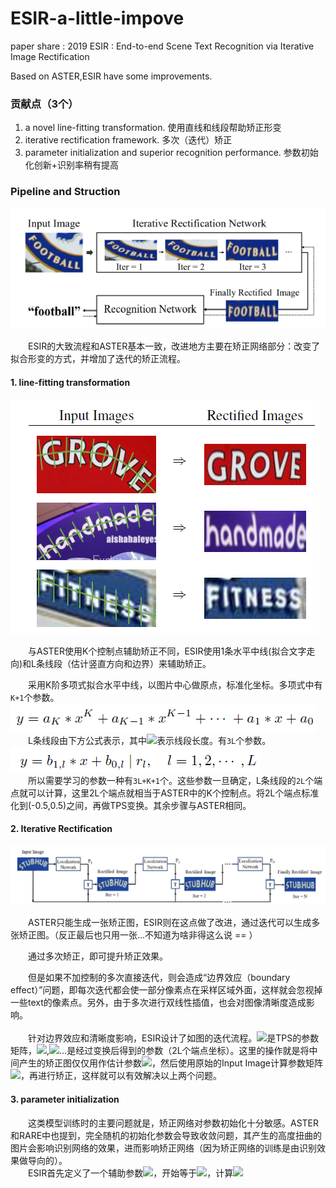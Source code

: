 # ESIR-a-little-impove
paper share : 2019 ESIR : End-to-end Scene Text Recognition via Iterative Image Rectification

Based on ASTER,ESIR have some improvements.

### 贡献点（3个）

1. a novel line-fitting transformation. 使用直线和线段帮助矫正形变
2. iterative rectification framework. 多次（迭代）矫正
3. parameter initialization and superior recognition performance. 参数初始化创新+识别率稍有提高

### Pipeline and Struction

![](https://github.com/cassie1728/ESIR-a-little-impove/raw/master/esir1.jpg)

　　ESIR的大致流程和ASTER基本一致，改进地方主要在矫正网络部分：改变了拟合形变的方式，并增加了迭代的矫正流程。

#### 1. line-fitting transformation

![](https://github.com/cassie1728/ESIR-a-little-impove/raw/master/esir2.jpg)

　　与ASTER使用K个控制点辅助矫正不同，ESIR使用1条水平中线(拟合文字走向)和L条线段（估计竖直方向和边界）来辅助矫正。<br>

　　采用K阶多项式拟合水平中线，以图片中心做原点，标准化坐标。多项式中有`K+1`个参数。
![](https://github.com/cassie1728/ESIR-a-little-impove/raw/master/esir4.jpg)
<br>
　　L条线段由下方公式表示，其中![](http://chart.googleapis.com/chart?cht=tx&chl=$$r_l$$)表示线段长度。有`3L`个参数。
![](https://github.com/cassie1728/ESIR-a-little-impove/raw/master/esir5.jpg)
<br>
　　所以需要学习的参数一种有`3L+K+1`个。这些参数一旦确定，L条线段的`2L`个端点就可以计算，这里2L个端点就相当于ASTER中的K个控制点。将2L个端点标准化到(-0.5,0.5)之间，再做TPS变换。其余步骤与ASTER相同。

#### 2. Iterative Rectification

![](https://github.com/cassie1728/ESIR-a-little-impove/raw/master/esir3.jpg)

　　ASTER只能生成一张矫正图，ESIR则在这点做了改进，通过迭代可以生成多张矫正图。（反正最后也只用一张…不知道为啥非得这么说 == ）<br>

　　通过多次矫正，即可提升矫正效果。<br>

　　但是如果不加控制的多次直接迭代，则会造成“边界效应（boundary effect）”问题，即每次迭代都会使一部分像素点在采样区域外面，这样就会忽视掉一些text的像素点。另外，由于多次进行双线性插值，也会对图像清晰度造成影响。
<br>
<br>
　　针对边界效应和清晰度影响，ESIR设计了如图的迭代流程。![](http://chart.googleapis.com/chart?cht=tx&chl=$$T$$)是TPS的参数矩阵，![](http://chart.googleapis.com/chart?cht=tx&chl=$$P_l$$),![](http://chart.googleapis.com/chart?cht=tx&chl=$$P_2$$)…是经过变换后得到的参数（2L个端点坐标）。这里的操作就是将中间产生的矫正图仅仅用作估计参数![](http://chart.googleapis.com/chart?cht=tx&chl=$$P_i$$)，然后使用原始的Input Image计算参数矩阵![](http://chart.googleapis.com/chart?cht=tx&chl=$$T$$)，再进行矫正，这样就可以有效解决以上两个问题。

#### 3. parameter initialization

　　这类模型训练时的主要问题就是，矫正网络对参数初始化十分敏感。ASTER和RARE中也提到，完全随机的初始化参数会导致收敛问题，其产生的高度扭曲的图片会影响识别网络的效果，进而影响矫正网络（因为矫正网络的训练是由识别效果做导向的）。
<br>
　　ESIR首先定义了一个辅助参数![](http://chart.googleapis.com/chart?cht=tx&chl=$$P_0$$)，开始等于![](http://chart.googleapis.com/chart?cht=tx&chl=$$P'$$)，计算![](http://chart.googleapis.com/chart?cht=tx&chl=$$P={P_0}+{\DeltaP}$$)
